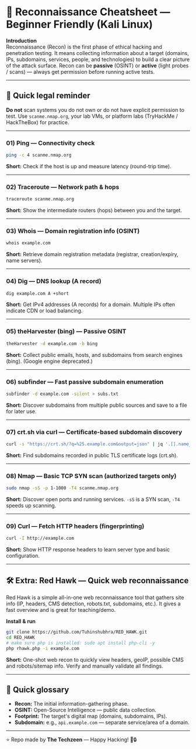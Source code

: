 # 🔎 Reconnaissance Cheatsheet — Beginner Friendly (Kali Linux)

**Introduction**  
Reconnaissance (Recon) is the first phase of ethical hacking and penetration testing. It means collecting information about a target (domains, IPs, subdomains, services, people, and technologies) to build a clear picture of the attack surface. Recon can be **passive** (OSINT) or **active** (light probes / scans) — always get permission before running active tests.

---

## 🔖 Quick legal reminder
**Do not** scan systems you do not own or do not have explicit permission to test. Use `scanme.nmap.org`, your lab VMs, or platform labs (TryHackMe / HackTheBox) for practice.

---

### 01) Ping — Connectivity check
```bash
ping -c 4 scanme.nmap.org
```
**Short:** Check if the host is up and measure latency (round-trip time).

---

### 02) Traceroute — Network path & hops
```bash
traceroute scanme.nmap.org
```
**Short:** Show the intermediate routers (hops) between you and the target.

---

### 03) Whois — Domain registration info (OSINT)
```bash
whois example.com
```
**Short:** Retrieve domain registration metadata (registrar, creation/expiry, name servers).

---

### 04) Dig — DNS lookup (A record)
```bash
dig example.com A +short
```
**Short:** Get IPv4 addresses (A records) for a domain. Multiple IPs often indicate CDN or load balancing.

---

### 05) theHarvester (bing) — Passive OSINT
```bash
theHarvester -d example.com -b bing
```
**Short:** Collect public emails, hosts, and subdomains from search engines (bing). (Google engine deprecated.)

---

### 06) subfinder — Fast passive subdomain enumeration
```bash
subfinder -d example.com -silent > subs.txt
```
**Short:** Discover subdomains from multiple public sources and save to a file for later use.

---

### 07) crt.sh via curl — Certificate-based subdomain discovery
```bash
curl -s "https://crt.sh/?q=%25.example.com&output=json" | jq '.[].name_value' | sort -u
```
**Short:** Find subdomains recorded in public TLS certificate logs (crt.sh).

---

### 08) Nmap — Basic TCP SYN scan (authorized targets only)
```bash
sudo nmap -sS -p 1-1000 -T4 scanme.nmap.org
```
**Short:** Discover open ports and running services. `-sS` is a SYN scan, `-T4` speeds up scanning.

---

### 09) Curl — Fetch HTTP headers (fingerprinting)
```bash
curl -I http://example.com
```
**Short:** Show HTTP response headers to learn server type and basic configuration.

---

## 🛠 Extra: Red Hawk — Quick web reconnaissance
Red Hawk is a simple all-in-one web reconnaissance tool that gathers site info (IP, headers, CMS detection, robots.txt, subdomains, etc.). It gives a fast overview and is great for teaching/demo.

**Install & run**
```bash
git clone https://github.com/Tuhinshubhra/RED_HAWK.git
cd RED_HAWK
# make sure php is installed: sudo apt install php-cli -y
php rhawk.php -i example.com
```
**Short:** One-shot web recon to quickly view headers, geoIP, possible CMS and robots/sitemap info. Verify and manually validate all findings.

---

## 🔧 Quick glossary
- **Recon:** The initial information-gathering phase.  
- **OSINT:** Open-Source Intelligence — public data collection.  
- **Footprint:** The target's digital map (domains, subdomains, IPs).  
- **Subdomain:** e.g., `api.example.com` — separate service/area of a domain.  

---

⭐ Repo made by **The Techzeen** — Happy Hacking! 🚀🔒
